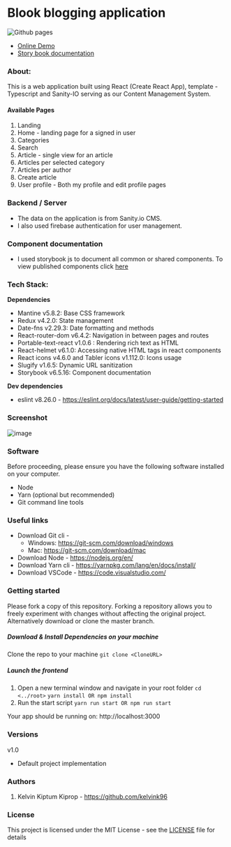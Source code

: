 # Blook blogging application

![Github pages](https://github.com/kelvink96ltd/blook-frontend/actions/workflows/deploy.yml/badge.svg)

- [Online Demo](https://blook-blogger.netlify.app/ "Online Demo")
- [Story book documentation](https://63ea939d221d94af0615e664-guxaeamljh.chromatic.com/)

### About:
This is a web application built using React (Create React App), template - Typescript and Sanity-IO serving as our Content Management System.

#### Available Pages
1. Landing
2. Home - landing page for a signed in user
3. Categories
4. Search
5. Article - single view for an article
6. Articles per selected category
7. Articles per author
8. Create article
8. User profile - Both my profile and edit profile pages

### Backend / Server
- The data on the application is from Sanity.io CMS.
- I also used firebase authentication for user management.

### Component documentation
- I used storybook js to document all common or shared components. To view published components click [here](https://63ea939d221d94af0615e664-guxaeamljh.chromatic.com/)

### Tech Stack:
**Dependencies**
- Mantine v5.8.2: Base CSS framework
- Redux v4.2.0: State management
- Date-fns v2.29.3: Date formatting and methods
- React-router-dom v6.4.2: Navigation in between pages and routes
- Portable-text-react v1.0.6 : Rendering rich text as HTML
- React-helmet v6.1.0: Accessing native HTML tags in react components
- React icons v4.6.0 and Tabler icons v1.112.0: Icons usage
- Slugify v1.6.5: Dynamic URL sanitization
- Storybook v6.5.16: Component documentation

**Dev dependencies**
- eslint v8.26.0 - https://eslint.org/docs/latest/user-guide/getting-started

### Screenshot
![image](https://user-images.githubusercontent.com/26582923/218576896-f8487090-5d05-434d-b957-685013bc4d20.png)

### Software
Before proceeding, please ensure you have the following software installed on your computer.
- Node
- Yarn (optional but recommended)
- Git command line tools

### Useful links
- Download Git cli -
    - Windows: https://git-scm.com/download/windows
    - Mac: https://git-scm.com/download/mac
- Download Node - https://nodejs.org/en/
- Download Yarn cli - https://yarnpkg.com/lang/en/docs/install/
- Download VSCode - https://code.visualstudio.com/

### Getting started
Please fork a copy of this repository. Forking a repository allows you to freely experiment with changes without affecting the original project. Alternatively download or clone the master branch.

##### Download & Install Dependencies on your machine
Clone the repo to your machine
`git clone <CloneURL>`

##### Launch the frontend
1. Open a new terminal window and navigate in your root folder
   `cd <../root>`
   `yarn install OR npm install`
2. Run the start script
   `yarn run start OR npm run start`

Your app should be running on: http://localhost:3000

### Versions
v1.0
- Default project implementation

### Authors
1. Kelvin Kiptum Kiprop - https://github.com/kelvink96

### License
This project is licensed under the MIT License - see the [LICENSE](https://github.com/kelvink96ltd/flick-city/blob/master/LICENSE.md) file for details
